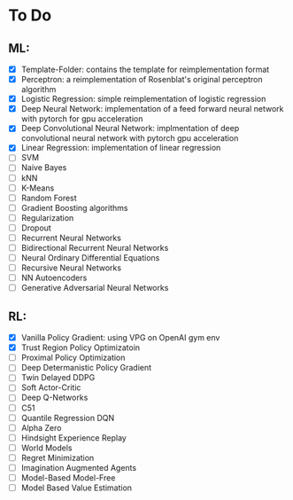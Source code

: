 # To Do

 ## ML:
  - [x] Template-Folder: contains the template for reimplementation format
  - [x] Perceptron: a reimplementation of Rosenblat's original perceptron algorithm
  - [x] Logistic Regression: simple reimplementation of logistic regression
  - [x] Deep Neural Network: implementation of a feed forward neural network with pytorch for gpu acceleration
  - [x] Deep Convolutional Neural Network: implmentation of deep convolutional neural network with pytorch gpu acceleration
  - [x] Linear Regression: implementation of linear regression 
  - [ ] SVM
  - [ ] Naive Bayes
  - [ ] kNN
  - [ ] K-Means
  - [ ] Random Forest
  - [ ] Gradient Boosting algorithms
  - [ ] Regularization
  - [ ] Dropout
  - [ ] Recurrent Neural Networks
  - [ ] Bidirectional Recurrent Neural Networks
  - [ ] Neural Ordinary Differential Equations
  - [ ] Recursive Neural Networks
  - [ ] NN Autoencoders
  - [ ] Generative Adversarial Neural Networks
  
 ## RL:
  - [x] Vanilla Policy Gradient: using VPG on OpenAI gym env
  - [x] Trust Region Policy Optimizatoin
  - [ ] Proximal Policy Optimization
  - [ ] Deep Determanistic Policy Gradient
  - [ ] Twin Delayed DDPG
  - [ ] Soft Actor-Critic
  - [ ] Deep Q-Networks
  - [ ] C51
  - [ ] Quantile Regression DQN
  - [ ] Alpha Zero
  - [ ] Hindsight Experience Replay
  - [ ] World Models
  - [ ] Regret Minimization
  - [ ] Imagination Augmented Agents
  - [ ] Model-Based Model-Free
  - [ ] Model Based Value Estimation
